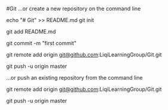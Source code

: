  #Git
 …or create a new repository on the command line

echo "# Git" >> README.md
git init

git add README.md

git commit -m "first commit"

git remote add origin git@github.com:LiqiLearningGroup/Git.git

git push -u origin master

…or push an existing repository from the command line


git remote add origin git@github.com:LiqiLearningGroup/Git.git

git push -u origin master

